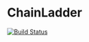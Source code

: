 # ChainLadder

[![Build Status](https://github.com/JuliaActuary/ChainLadder.jl/workflows/CI/badge.svg)](https://github.com/JuliaActuary/ChainLadder.jl/actions)
